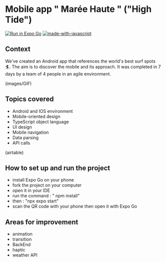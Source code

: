 # Mobile app " Marée Haute " ("High Tide")
[![Run in Expo Go](https://img.shields.io/badge/Run%20in%20Expo%20Go-4285F4.svg?style=flat-square&logo=EXPO&labelColor=4285F4&logoColor=fff)](https://expo.dev/go)
[![made-with-javascript](https://img.shields.io/badge/Made%20with-React-326996.svg)](https://vitejs.fr/guide/)

## Context
We've created an Android app that references the world's best surf spots 🏄.
The aim is to discover the mobile and its approach. It was completed in 7 days by a team of 4 people in an agile environment. 

(images/GIF)

## Topics covered
- Android and IOS environment
- Mobile-oriented design
- TypeScript object language
- UI design
- Mobile navigation
- Data parsing
- API calls

(airtable)

## How to set up and run the project
- install Expo Go on your phone
- fork the project on your computer
- open it in your IDE
- run the command : " npm install"
- then : "npx expo start"
- scan the QR code with your phone then open it with Expo Go



## Areas for improvement
- animation
- transition
- BackEnd
- haptic
- weather API



